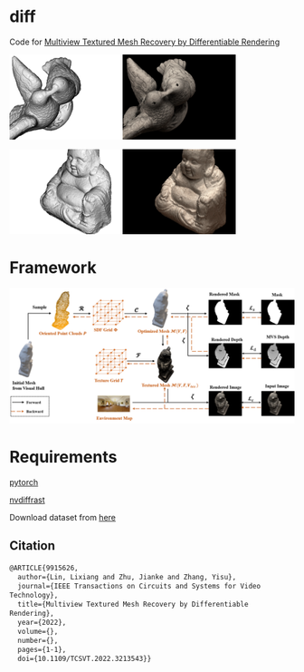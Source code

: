 # diff
Code for [Multiview Textured Mesh Recovery by Differentiable Rendering ](https://arxiv.org/abs/2205.12468)


<img src="https://github.com/l1346792580123/diff/blob/main/fig/106shape.gif" width="200"><img src="https://github.com/l1346792580123/diff/blob/main/fig/106color.gif" width="200">

<img src="https://github.com/l1346792580123/diff/blob/main/fig/114shape.gif" width="200"><img src="https://github.com/l1346792580123/diff/blob/main/fig/114color.gif" width="200">


# Framework
![framework](https://github.com/l1346792580123/diff/blob/main/fig/overview.png)


# Requirements
[pytorch](https://pytorch.org/)

[nvdiffrast](https://github.com/NVlabs/nvdiffrast)

Download dataset from [here](https://hkustconnect-my.sharepoint.com/:u:/g/personal/jzhangbs_connect_ust_hk/EazyGuwPC5tIkbI3fgeERgEBBUXBV16_hIkud_dhS34wVw?e=CWjJGP)

## Citation
```
@ARTICLE{9915626,
  author={Lin, Lixiang and Zhu, Jianke and Zhang, Yisu},
  journal={IEEE Transactions on Circuits and Systems for Video Technology}, 
  title={Multiview Textured Mesh Recovery by Differentiable Rendering}, 
  year={2022},
  volume={},
  number={},
  pages={1-1},
  doi={10.1109/TCSVT.2022.3213543}}
```
